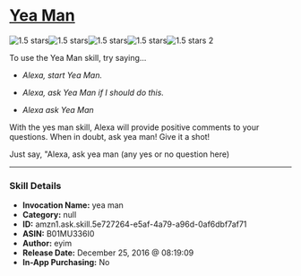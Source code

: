 # [Yea Man](http://alexa.amazon.com/#skills/amzn1.ask.skill.5e727264-e5af-4a79-a96d-0af6dbf7af71)
![1.5 stars](../../images/ic_star_black_18dp_1x.png)![1.5 stars](../../images/ic_star_half_black_18dp_1x.png)![1.5 stars](../../images/ic_star_border_black_18dp_1x.png)![1.5 stars](../../images/ic_star_border_black_18dp_1x.png)![1.5 stars](../../images/ic_star_border_black_18dp_1x.png) 2

To use the Yea Man skill, try saying...

* *Alexa, start Yea Man.*

* *Alexa, ask Yea Man if I should do this.*

* *Alexa ask Yea Man*

With the yes man skill, Alexa will provide positive comments to your questions. When in doubt, ask yea man! Give it a shot! 

Just say, "Alexa, ask yea man (any yes or no question here)

***

### Skill Details

* **Invocation Name:** yea man
* **Category:** null
* **ID:** amzn1.ask.skill.5e727264-e5af-4a79-a96d-0af6dbf7af71
* **ASIN:** B01MU336I0
* **Author:** eyim
* **Release Date:** December 25, 2016 @ 08:19:09
* **In-App Purchasing:** No
